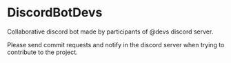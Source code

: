 # DiscordBotDevs
Collaborative discord bot made by participants of @devs discord server.

Please send commit requests and notify in the discord server when trying to contribute to the project.
